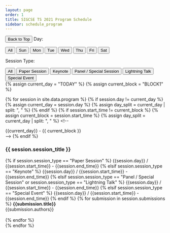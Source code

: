 ```yaml
---
layout: page
order: 1
title: SIGCSE TS 2021 Program Schedule
sidebar: schedule_program
---
```


<script src="//cdnjs.cloudflare.com/ajax/libs/jquery/2.2.2/jquery.min.js"></script>
<script src="//unpkg.com/isotope-layout@3/dist/isotope.pkgd.min.js"></script>


<script>
var filters = {};
$(document).ready(function() {
var $grid = $('.isotope');
window.isotope = new Isotope($grid[0], {
  itemSelector: '.element-item',
  layoutMode: 'vertical'
});

function concatValues( obj ) {
  var value = '';
  for ( var prop in obj ) {
    value += obj[ prop ];
  }
  return value;
}

$('.button-group').each( function( i, buttonGroup ) {
    var $buttonGroup = $( buttonGroup );
    $buttonGroup.on( 'click', 'button', function() {

          // get group key
        var $this = $(this);
        var $buttonGroup = $this.parents('.button-group');
        var filterGroup = $buttonGroup.attr('data-filter-group');
        console.log(filterGroup, $buttonGroup);
          // set filter for group
        filters[ filterGroup ] = $this.attr('data-filter');
        var filterValue = concatValues( filters );
        window.isotope.arrange({ filter: filterValue });
    });
});


  // change is-checked class on buttons
  $('.button-group').each( function( i, buttonGroup ) {
    var $buttonGroup = $( buttonGroup );
    $buttonGroup.on( 'click', 'button', function() {
      $buttonGroup.find('.is-checked').removeClass('is-checked');
      $( this ).addClass('is-checked');
    });
  });
});
</script>

<button onclick="topFunction()" id="toTopButton" title="Go to top">Back to Top</button> 
Day: 
<div class="button-group" data-filter-group="day">
  <button data-filter="">All</button>
  <button data-filter=".Sunday">Sun</button>
  <button data-filter=".Monday">Mon</button>
  <button data-filter=".Tuesday">Tue</button>
  <button data-filter=".Wednesday">Wed</button>
  <button data-filter=".Thursday">Thu</button>
  <button data-filter=".Friday">Fri</button>
  <button data-filter=".Saturday">Sat</button>
</div>

Session Type: 
<div class="button-group" data-filter-group="type">
  <button data-filter="">All</button>
  <button data-filter=".paper.session">Paper Session</button>
  <button data-filter=".keynote">Keynote</button>
  <button data-filter=".panel_special.session">Panel / Special Session</button>
  <button data-filter=".lightning.talk">Lightning Talk</button>
  <button data-filter=".special.event">Special Event</button>
</div>

<div class="isotope">
{% assign current_day = "TODAY" %}
{% assign current_block = "BLOCK1" %}

{% for session in site.data.program %}
  {% if session.day != current_day %}
    {% assign current_day = session.day %}
    {% assign day_split = current_day | split: ", " %}
  {% endif %}
  {% if session.start_time != current_block %}
    {% assign current_block = session.start_time %}
    {% assign day_split = current_day | split: ", " %}
    <!--
<div id="{{ day_split[0] }}-{{current_block | slice: 0}}"></div>
<div class="block_header">{{current_day}} - {{ current_block }}</div>
-->
    {% endif %}
<div class="element-item card {{ day_split[0] }} {{session.session_type | downcase | replace: ' / ', '_' | remove: ' '}}" style="width: 100%">
  <div class="container">
    <h3 id="{{session.session_id | downcase}}">{{ session.session_title }}</h3>
    {% if session.session_type == "Paper Session" %}
    <span class="alert-box papersession">{{session.day}} / {{session.start_time}} - {{session.end_time}}</span>
    {% elsif session.session_type == "Keynote" %}
    <span class="alert-box keynote">{{session.day}} / {{session.start_time}} - {{session.end_time}}</span>
    {% elsif session.session_type == "Panel / Special Session" or session.session_type == "Lightning Talk" %}
    <span class="alert-box panel">{{session.day}} / {{session.start_time}} - {{session.end_time}}</span>
    {% elsif session.session_type == "Special Event" %}
    <span class="alert-box specialevent">{{session.day}} / {{session.start_time}} - {{session.end_time}}</span>
    {% endif %}
    {% for submission in session.submissions %}
        <strong>{{submission.title}}</strong><br>
        {{submission.authors}}<br><br>
    {% endfor %}
  </div>
</div> 
{% endfor %}
</div> 
